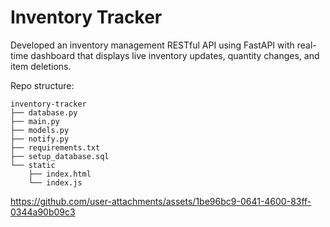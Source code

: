 # Inventory Tracker

Developed an inventory management RESTful API using FastAPI with real-time dashboard that displays live inventory updates, quantity changes, and item deletions.

Repo structure:
```text
inventory-tracker
├── database.py
├── main.py
├── models.py
├── notify.py
├── requirements.txt
├── setup_database.sql
└── static
    ├── index.html
    └── index.js
```

https://github.com/user-attachments/assets/1be96bc9-0641-4600-83ff-0344a90b09c3

